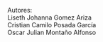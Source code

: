 Autores:      
Liseth Johanna Gomez Ariza                                                              
Cristian Camilo Posada García                             
Oscar Julian Montaño Alfonso
